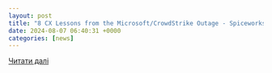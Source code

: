```yaml
---
layout: post
title: "8 CX Lessons from the Microsoft/CrowdStrike Outage - Spiceworks"
date: 2024-08-07 06:40:31 +0000
categories: [news]
---
```


[Читати далі](https://www.spiceworks.com/tech/it-strategy/articles/microsoft-crowdstrike-outage-8-tips-for-cx-leaders/)
